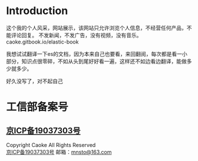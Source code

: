 # Introduction

这个我的个人风采，网站展示，该网站只允许浏览个人信息，不经营任何产品，不能评论回复。
不发新闻，不发广告，没有视频，没有音乐。
caoke.gitbook.io/elastic-book

我想试试翻译一下es的文档，因为本来自己也要看，来回翻阅，每次都是看一小部分，知识点很零碎，不如从头到尾好好看一遍，这样还不如边看边翻译，能做多少就多少。

好久没写了，对不起自己 

# 工信部备案号
## [京ICP备19037303号](http://www.miit.gov.cn/)

Copyright Caoke  All Rights Reserved <br/>
[京ICP备19037303号](http://beian.miit.gov.cn/state/outPortal/loginPortal.action)    邮箱：mnsto@163.com<br/>

